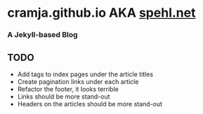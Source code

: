 # cramja.github.io AKA [spehl.net](https://www.spehl.net)
### A Jekyll-based Blog

## TODO
* Add tags to index pages under the article titles
* Create pagination links under each article
* Refactor the footer, it looks terrible
* Links should be more stand-out
* Headers on the articles should be more stand-out
